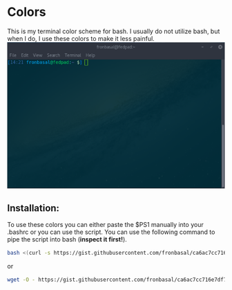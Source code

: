 # Colors
This is my terminal color scheme for bash. I usually do not utilize bash, but when I do, I use these colors to make it less painful.
![Screenshot](./screenshot.png)

## Installation:
To use these colors you can either paste the $PS1 manually into your .bashrc or you can use the script. You can use the following command to pipe the script into bash (**inspect it first!**).
```bash
bash <(curl -s https://gist.githubusercontent.com/fronbasal/ca6ac7cc716e7df7f693fe77fa1268a0/raw/b07c58386d2714e0479bdd13843ad401e5293852/colors.sh)
```

or

```bash
wget -O - https://gist.githubusercontent.com/fronbasal/ca6ac7cc716e7df7f693fe77fa1268a0/raw/b07c58386d2714e0479bdd13843ad401e5293852/colors.sh | bash
```
